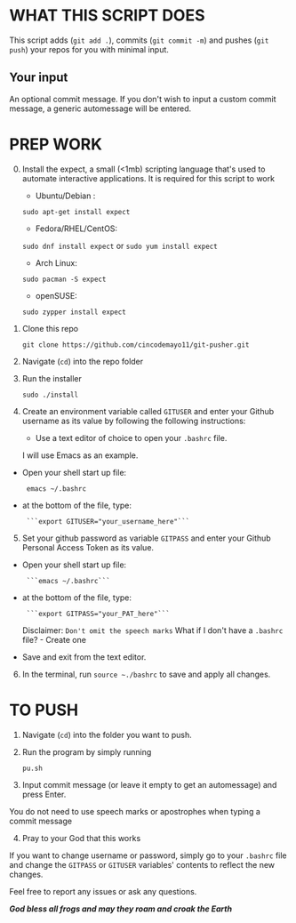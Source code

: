 # WHAT THIS SCRIPT DOES

This script adds (`git add .`), commits (`git commit -m`) and pushes (`git push`) your repos for you with minimal input.

## Your input

An optional commit message. If you don't wish to input a custom commit message, a generic automessage will be entered.


# PREP WORK

0. Install the expect, a small (<1mb) scripting language that's used to automate interactive applications. It is required for this script to work
     * Ubuntu/Debian :

     ```sudo apt-get install expect```
     * Fedora/RHEL/CentOS:

     ```sudo dnf install expect``` or ```sudo yum install expect```
     * Arch Linux:

     ```sudo pacman -S expect```
     * openSUSE:

     ```sudo zypper install expect```


1. Clone this repo

   ```git clone https://github.com/cincodemayo11/git-pusher.git```

2. Navigate (`cd`) into the repo folder

3. Run the installer

   ```sudo ./install```

4. Create an environment variable called `GITUSER` and enter your Github username as its value by following the following instructions:

   * Use a text editor of choice to open your `.bashrc` file.

   I will use Emacs as an example.

- Open your shell start up file:

       emacs ~/.bashrc

- at the bottom of the file, type:

       ```export GITUSER="your_username_here"```

5. Set your github password as variable `GITPASS` and enter your Github Personal Access Token as its value.

- Open your shell start up file:

       ```emacs ~/.bashrc```

- at the bottom of the file, type:

       ```export GITPASS="your_PAT_here"```

   Disclaimer: ```Don't omit the speech marks```
   What if I don't have a `.bashrc` file? - Create one

- Save and exit from the text editor.

6. In the terminal, run `source ~./bashrc` to save and apply all changes.

# TO PUSH

1. Navigate (`cd`) into the folder you want to push.

2. Run the program by simply running

   ```pu.sh```

3. Input commit message (or leave it empty to get an automessage) and press Enter.

You do not need to use speech marks or apostrophes when typing a commit message

4. Pray to your God that this works

If you want to change username or password, simply go to your `.bashrc` file and change the `GITPASS` or `GITUSER` variables' contents to reflect the new changes.

Feel free to report any issues or ask any questions.

*****************God bless all frogs and may they roam and croak the Earth*****************
